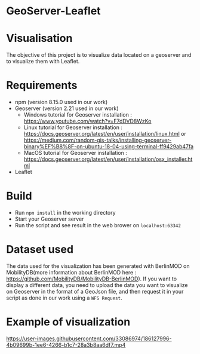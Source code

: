 # GeoServer-Leaflet

# Visualisation 

The objective of this project is to visualize data located on a geoserver and to visualize them with Leaflet.

# Requirements

- npm (version 8.15.0 used in our work)
- Geoserver (version 2.21 used in our work)
  - Windows tutorial  for Geoserver installation : https://www.youtube.com/watch?v=F7dDVD8WzKo
  - Linux tutorial for Geoserver installation : https://docs.geoserver.org/latest/en/user/installation/linux.html 
    or https://medium.com/random-gis-talks/installing-geoserver-binary%EF%B8%8F-on-ubuntu-18-04-using-terminal-ff9429ab47fa
  - MacOS tutorial for Geoserver installation : https://docs.geoserver.org/latest/en/user/installation/osx_installer.html
- Leaflet

# Build

- Run ```npm install``` in the working directory
- Start your Geoserver server
- Run the script and see result in the web  brower on ```localhost:63342```


# Dataset used
The data used for the visualization has been generated with BerlinMOD on MobilityDB(more information  about BerlinMOD here : https://github.com/MobilityDB/MobilityDB-BerlinMOD). If you  want to  display  a different data, you  need to  upload the data you  want to  visualize on Geoserver in the format of a GeoJson file, and then  request it in your script as done in our work using a ```WFS Request```.


# Example of visualization
https://user-images.githubusercontent.com/33086974/186127996-4b09699b-1ee6-4266-b1c7-28a3b8aa6df7.mp4

